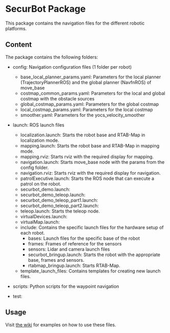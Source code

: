 # SecurBot Package
This package contains the navigation files for the different robotic platforms.

## Content
The package contains the following folders:

* config: Navigation configuration files (1 folder per robot)
   * base_local_planner_params.yaml: Parameters for the local planner (TrajectoryPlannerROS) and the global planner (NavfnROS) of move_base
   * costmap_common_params.yaml: Parameters for the local and global costmap with the obstacle sources
   * global_costmap_params.yaml: Parameters for the global costmap
   * local_costmap_params.yaml: Parameters for the local costmap
   * smoother.yaml: Parameters for the yocs_velocity_smoother
* launch: ROS launch files
   * localization.launch: Starts the robot base and RTAB-Map in localization mode.
   * mapping.launch: Starts the robot base and RTAB-Map in mapping mode.
   * mapping.rviz: Starts rviz with the required display for mapping.
   * navigation.launch: Starts move_base node with the params from the config folder.
   * navigation.rviz: Starts rviz with the required display for navigation.
   * patrolExecutive.launch: Starts the ROS node that can execute a patrol on the robot.
   * securbot_demo.launch:
   * securbot_demo_teleop.launch:
   * securbot_demo_teleop_part1.launch:
   * securbot_demo_teleop_part2.launch:
   * teleop.launch: Starts the teleop node.
   * virtualDevices.launch:
   * virtualMap.launch:
   * include: Contains the specific launch files for the hardware setup of each robot.
      * bases: Launch files for the specific base of the robot
      * frames: Frames of reference for the sensors
      * sensors: Lidar and camera launch files
      * securbot_bringup.launch: Starts the robot with the appropriate base, frames and sensors.
      * rtabmap_bringup.launch: Starts RTAB-Map.
   * template_launch_files: Contains templates for creating new launch files.

* scripts: Python scripts for the waypoint navigation
* test: 

## Usage
Visit [the wiki](https://github.com/introlab/securbot/wiki/ROS-Getting-Started) for examples on how to use these files.

